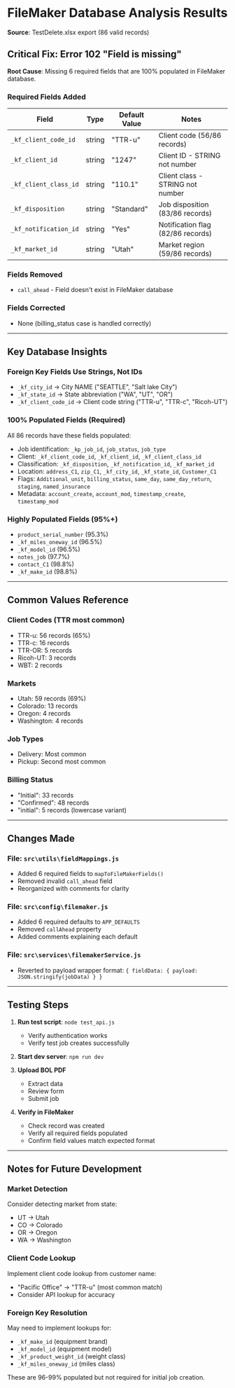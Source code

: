 # FileMaker Database Analysis Results

**Source**: TestDelete.xlsx export (86 valid records)

## Critical Fix: Error 102 "Field is missing"

**Root Cause**: Missing 6 required fields that are 100% populated in FileMaker database.

### Required Fields Added

| Field | Type | Default Value | Notes |
|-------|------|---------------|-------|
| `_kf_client_code_id` | string | "TTR-u" | Client code (56/86 records) |
| `_kf_client_id` | string | "1247" | Client ID - STRING not number |
| `_kf_client_class_id` | string | "110.1" | Client class - STRING not number |
| `_kf_disposition` | string | "Standard" | Job disposition (83/86 records) |
| `_kf_notification_id` | string | "Yes" | Notification flag (82/86 records) |
| `_kf_market_id` | string | "Utah" | Market region (59/86 records) |

### Fields Removed

- `call_ahead` - Field doesn't exist in FileMaker database

### Fields Corrected

- None (billing_status case is handled correctly)

---

## Key Database Insights

### Foreign Key Fields Use Strings, Not IDs

- `_kf_city_id` → City NAME ("SEATTLE", "Salt lake City")
- `_kf_state_id` → State abbreviation ("WA", "UT", "OR")
- `_kf_client_code_id` → Client code string ("TTR-u", "TTR-c", "Ricoh-UT")

### 100% Populated Fields (Required)

All 86 records have these fields populated:
- Job identification: `_kp_job_id`, `job_status`, `job_type`
- Client: `_kf_client_code_id`, `_kf_client_id`, `_kf_client_class_id`
- Classification: `_kf_disposition`, `_kf_notification_id`, `_kf_market_id`
- Location: `address_C1`, `zip_C1`, `_kf_city_id`, `_kf_state_id`, `Customer_C1`
- Flags: `Additional_unit`, `billing_status`, `same_day`, `same_day_return`, `staging`, `named_insurance`
- Metadata: `account_create`, `account_mod`, `timestamp_create`, `timestamp_mod`

### Highly Populated Fields (95%+)

- `product_serial_number` (95.3%)
- `_kf_miles_oneway_id` (96.5%)
- `_kf_model_id` (96.5%)
- `notes_job` (97.7%)
- `contact_C1` (98.8%)
- `_kf_make_id` (98.8%)

---

## Common Values Reference

### Client Codes (TTR most common)
- TTR-u: 56 records (65%)
- TTR-c: 16 records
- TTR-OR: 5 records
- Ricoh-UT: 3 records
- WBT: 2 records

### Markets
- Utah: 59 records (69%)
- Colorado: 13 records
- Oregon: 4 records
- Washington: 4 records

### Job Types
- Delivery: Most common
- Pickup: Second most common

### Billing Status
- "Initial": 33 records
- "Confirmed": 48 records
- "initial": 5 records (lowercase variant)

---

## Changes Made

### File: `src\utils\fieldMappings.js`
- Added 6 required fields to `mapToFileMakerFields()`
- Removed invalid `call_ahead` field
- Reorganized with comments for clarity

### File: `src\config\filemaker.js`
- Added 6 required defaults to `APP_DEFAULTS`
- Removed `callAhead` property
- Added comments explaining each default

### File: `src\services\filemakerService.js`
- Reverted to payload wrapper format: `{ fieldData: { payload: JSON.stringify(jobData) } }`

---

## Testing Steps

1. **Run test script**: `node test_api.js`
   - Verify authentication works
   - Verify test job creates successfully

2. **Start dev server**: `npm run dev`

3. **Upload BOL PDF**
   - Extract data
   - Review form
   - Submit job

4. **Verify in FileMaker**
   - Check record was created
   - Verify all required fields populated
   - Confirm field values match expected format

---

## Notes for Future Development

### Market Detection
Consider detecting market from state:
- UT → Utah
- CO → Colorado
- OR → Oregon
- WA → Washington

### Client Code Lookup
Implement client code lookup from customer name:
- "Pacific Office" → "TTR-u" (most common match)
- Consider API lookup for accuracy

### Foreign Key Resolution
May need to implement lookups for:
- `_kf_make_id` (equipment brand)
- `_kf_model_id` (equipment model)
- `_kf_product_weight_id` (weight class)
- `_kf_miles_oneway_id` (miles class)

These are 96-99% populated but not required for initial job creation.
